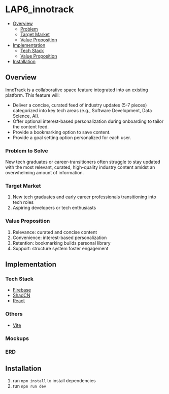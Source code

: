 # LAP6_innotrack

- [Overview](#overview)
    - [Problem](#problem-to-solve)
    - [Target Market](#target-market)
    - [Value Proposition](#value-proposition)
- [Implementation](#implementation)
    - [Tech Stack](#tech-stack)
    - [Value Proposition](#value-proposition)
- [Installation](#installation)

## Overview
InnoTrack is a collaborative space feature integrated into an existing platform. This feature will:
- Deliver a concise, curated feed of industry updates (5-7 pieces) categorized into key tech areas (e.g., Software Development, Data Science, AI).
- Offer optional interest-based personalization during onboarding to tailor the content feed.
- Provide a bookmarking option to save content.
- Provide a goal setting option personalized for each user.

### Problem to Solve
New tech graduates or career-transitioners often struggle to stay updated with the most relevant, curated, high-quality industry content amidst an overwhelming amount of information.

### Target Market
1. New tech graduates and early career professionals transitioning into tech roles
2. Aspiring developers or tech enthusiasts

### Value Proposition
1. Relevance: curated and concise content 
2. Convenience: interest-based personalization
3. Retention: bookmarking builds personal library
4. Support: structure system foster engagement

## Implementation

### Tech Stack
- [Firebase](https://firebase.google.com/)
- [ShadCN](https://ui.shadcn.com/)
- [React](https://react.dev/)

### Others
- [Vite](https://vite.dev/)

### Mockups

### ERD

## Installation
1. run `npm install` to install dependencies
2. run `npm run dev`